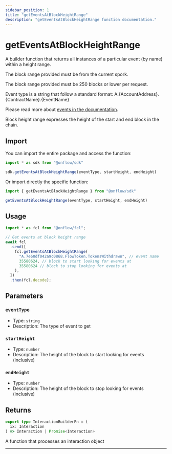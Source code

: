 ```yaml
---
sidebar_position: 1
title: "getEventsAtBlockHeightRange"
description: "getEventsAtBlockHeightRange function documentation."
---
```


<!-- THIS DOCUMENT IS AUTO-GENERATED FROM [onflow/sdk/src/build/build-get-events-at-block-height-range.ts](https://github.com/onflow/fcl-js/tree/master/packages/sdk/src/build/build-get-events-at-block-height-range.ts). DO NOT EDIT MANUALLY -->

# getEventsAtBlockHeightRange

A builder function that returns all instances of a particular event (by name) within a height range.

The block range provided must be from the current spork.

The block range provided must be 250 blocks or lower per request.

Event type is a string that follow a standard format: A.\{AccountAddress\}.\{ContractName\}.\{EventName\}

Please read more about [events in the documentation](https://docs.onflow.org/cadence/language/events/).

Block height range expresses the height of the start and end block in the chain.

## Import

You can import the entire package and access the function:

```typescript
import * as sdk from "@onflow/sdk"

sdk.getEventsAtBlockHeightRange(eventType, startHeight, endHeight)
```

Or import directly the specific function:

```typescript
import { getEventsAtBlockHeightRange } from "@onflow/sdk"

getEventsAtBlockHeightRange(eventType, startHeight, endHeight)
```

## Usage

```typescript
import * as fcl from "@onflow/fcl";

// Get events at block height range
await fcl
  .send([
    fcl.getEventsAtBlockHeightRange(
      "A.7e60df042a9c0868.FlowToken.TokensWithdrawn", // event name
      35580624, // block to start looking for events at
      35580624 // block to stop looking for events at
    ),
  ])
  .then(fcl.decode);
```

## Parameters

### `eventType` 


- Type: `string`
- Description: The type of event to get

### `startHeight` 


- Type: `number`
- Description: The height of the block to start looking for events (inclusive)

### `endHeight` 


- Type: `number`
- Description: The height of the block to stop looking for events (inclusive)


## Returns

```typescript
export type InteractionBuilderFn = (
  ix: Interaction
) => Interaction | Promise<Interaction>
```


A function that processes an interaction object

---